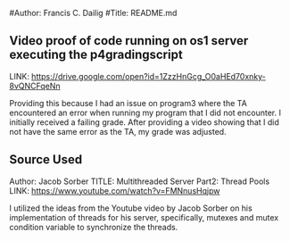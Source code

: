 #Author: Francis C. Dailig
#Title: README.md

## Video proof of code running on os1 server executing the p4gradingscript
LINK: https://drive.google.com/open?id=1ZzzHnGcg_O0aHEd70xnky-8vQNCFqeNn

Providing this because I had an issue on program3 where the TA encountered an error when running my program that I did not encounter.  I initially received a failing grade.  After providing 
a video showing that I did not have the same error as the TA, my grade was adjusted.


## Source Used
Author: Jacob Sorber
TITLE: Multithreaded Server Part2: Thread Pools
LINK:  https://www.youtube.com/watch?v=FMNnusHqjpw

I utilized the ideas from the Youtube video by Jacob Sorber on his implementation of threads for his server, specifically, mutexes and mutex condition variable to synchronize the threads.
